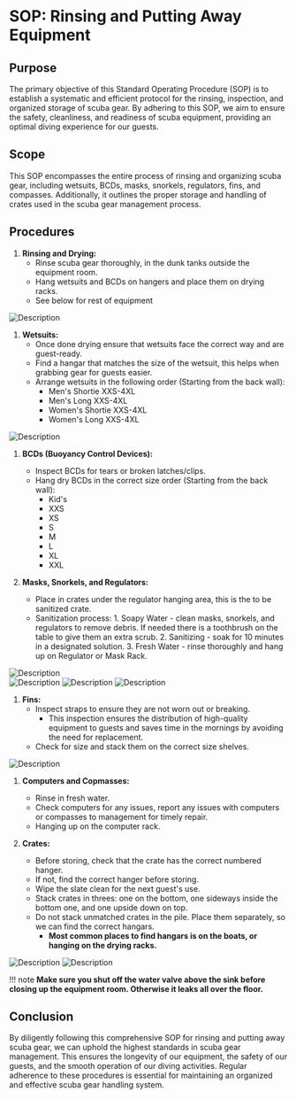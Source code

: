 # SOP: Rinsing and Putting Away Equipment

## Purpose

The primary objective of this Standard Operating Procedure (SOP) is to establish a systematic and efficient protocol for the rinsing, inspection, and organized storage of scuba gear. By adhering to this SOP, we aim to ensure the safety, cleanliness, and readiness of scuba equipment, providing an optimal diving experience for our guests.

## Scope

This SOP encompasses the entire process of rinsing and organizing scuba gear, including wetsuits, BCDs, masks, snorkels, regulators, fins, and compasses. Additionally, it outlines the proper storage and handling of crates used in the scuba gear management process.

## Procedures

1. **Rinsing and Drying:**
    - Rinse scuba gear thoroughly, in the dunk tanks outside the equipment room.
    - Hang wetsuits and BCDs on hangers and place them on drying racks.
    - See below for rest of equipment

![Description](../Images/RinsingGear/DryingRack.jpg)

1. **Wetsuits:**
    - Once done drying ensure that wetsuits face the correct way and are guest-ready.
    - Find a hangar that matches the size of the wetsuit, this helps when grabbing gear for guests easier.
    - Arrange wetsuits in the following order (Starting from the back wall):
        - Men's Shortie XXS-4XL
        - Men's Long XXS-4XL
        - Women's Shortie XXS-4XL
        - Women's Long XXS-4XL
      
![Description](../Images/RinsingGear/WetsuitsBCDs.jpg)
      
1. **BCDs (Buoyancy Control Devices):**
    - Inspect BCDs for tears or broken latches/clips.
    - Hang dry BCDs in the correct size order (Starting from the back wall):
        - Kid's
        - XXS
        - XS
        - S
        - M
        - L
        - XL
        - XXL

2. **Masks, Snorkels, and Regulators:**
    - Place in crates under the regulator hanging area, this is the to be sanitized crate.
    - Sanitization process:
          1. Soapy Water - clean masks, snorkels, and regulators to remove debris. If needed there is a toothbrush on the table to give them an extra scrub.
          2. Sanitizing - soak for 10 minutes in a designated solution.
          3. Fresh Water - rinse thoroughly and hang up on Regulator or Mask Rack.

![Description](../Images/RinsingGear/RegsMaskSanitizeCrate.jpg)     
![Description](../Images/RinsingGear/SanitizingStation.jpg)
![Description](../Images/RinsingGear/HangingMasksSnorkels.jpg)
![Description](../Images/RinsingGear/HangingRegs.jpg)

1. **Fins:**
    - Inspect straps to ensure they are not worn out or breaking.
        - This inspection ensures the distribution of high-quality equipment to guests and saves time in the mornings by avoiding the need for replacement.
    - Check for size and stack them on the correct size shelves.

![Description](../Images/RinsingGear/Fins.jpeg)

1. **Computers and Copmasses:**
    - Rinse in fresh water.
    - Check computers for any issues, report any issues with computers or compasses to management for timely repair.
    - Hanging up on the computer rack.

2. **Crates:**
    - Before storing, check that the crate has the correct numbered hanger.
    - If not, find the correct hanger before storing.
    - Wipe the slate clean for the next guest's use.
    - Stack crates in threes: one on the bottom, one sideways inside the bottom one, and one upside down on top.
    - Do not stack unmatched crates in the pile. Place them separately, so we can find the correct hangars.
        - **Most common places to find hangars is on the boats, or hanging on the drying racks.**

![Description](../Images/RinsingGear/CorrectNoHangar.jpg)
![Description](../Images/RinsingGear/StackingCrates.jpg)

!!! note 
      **Make sure you shut off the water valve above the sink before closing up the equipment room. Otherwise it leaks all over the floor.**

## Conclusion

By diligently following this comprehensive SOP for rinsing and putting away scuba gear, we can uphold the highest standards in scuba gear management. This ensures the longevity of our equipment, the safety of our guests, and the smooth operation of our diving activities. Regular adherence to these procedures is essential for maintaining an organized and effective scuba gear handling system.

